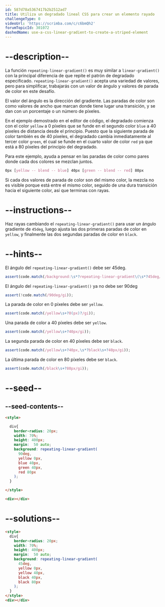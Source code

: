 ```yaml
---
id: 587d78a5367417b2b2512ad7
title: Utiliza un degradado lineal CSS para crear un elemento rayado
challengeType: 0
videoUrl: 'https://scrimba.com/c/c6bmQh2'
forumTopicId: 301072
dashedName: use-a-css-linear-gradient-to-create-a-striped-element
---
```


# --description--

La función `repeating-linear-gradient()` es muy similar a `linear-gradient()` con la principal diferencia de que repite el patrón de degradado especificado. `repeating-linear-gradient()` acepta una variedad de valores, pero para simplificar, trabajarás con un valor de ángulo y valores de parada de color en este desafío.

El valor del ángulo es la dirección del gradiente. Las paradas de color son como valores de ancho que marcan donde tiene lugar una transición, y se dan con un porcentaje o un número de píxeles.

En el ejemplo demostrado en el editor de código, el degradado comienza con el color `yellow` a 0 píxeles que se funde en el segundo color `blue` a 40 píxeles de distancia desde el principio. Puesto que la siguiente parada de color también es de 40 píxeles, el degradado cambia inmediatamente al tercer color `green`, el cual se funde en el cuarto valor de color `red` ya que está a 80 píxeles del principio del degradado.

Para este ejemplo, ayuda a pensar en las paradas de color como pares donde cada dos colores se mezclan juntos.

```css
0px [yellow -- blend -- blue] 40px [green -- blend -- red] 80px
```

Si cada dos valores de parada de color son del mismo color, la mezcla no es visible porque está entre el mismo color, seguido de una dura transición hacia el siguiente color, así que terminas con rayas.

# --instructions--

Haz rayas cambiando el `repeating-linear-gradient()` para usar un ángulo gradiente de `45deg`, luego ajusta las dos primeras paradas de color en `yellow`, y finalmente las dos segundas paradas de color en `black`.

# --hints--

El ángulo del `repeating-linear-gradient()` debe ser 45deg.

```js
assert(code.match(/background:\s*?repeating-linear-gradient\(\s*?45deg/gi));
```

El ángulo del `repeating-linear-gradient()` ya no debe ser 90deg

```js
assert(!code.match(/90deg/gi));
```

La parada de color en 0 píxeles debe ser `yellow`.

```js
assert(code.match(/yellow\s+?0(px)?/gi));
```

Una parada de color a 40 píxeles debe ser `yellow`.

```js
assert(code.match(/yellow\s+?40px/gi));
```

La segunda parada de color en 40 píxeles debe ser `black`.

```js
assert(code.match(/yellow\s+?40px,\s*?black\s+?40px/gi));
```

La última parada de color en 80 píxeles debe ser `black`.

```js
assert(code.match(/black\s+?80px/gi));
```

# --seed--

## --seed-contents--

```html
<style>

  div{
    border-radius: 20px;
    width: 70%;
    height: 400px;
    margin:  50 auto;
    background: repeating-linear-gradient(
      90deg,
      yellow 0px,
      blue 40px,
      green 40px,
      red 80px
    );
  }

</style>

<div></div>
```

# --solutions--

```html
<style>
  div{
    border-radius: 20px;
    width: 70%;
    height: 400px;
    margin:  50 auto;
    background: repeating-linear-gradient(
      45deg,
      yellow 0px,
      yellow 40px,
      black 40px,
      black 80px
    );
  }
</style>
<div></div>
```
